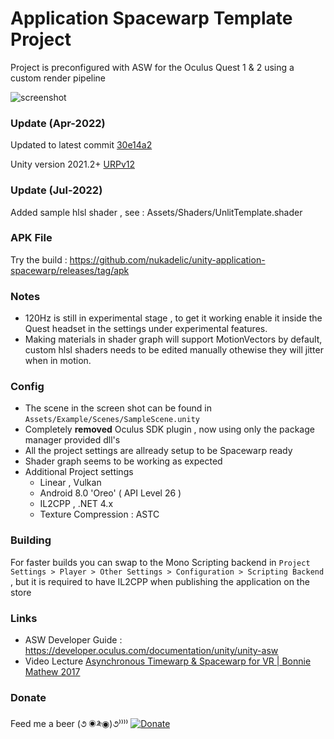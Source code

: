 # Application Spacewarp Template Project
  
  
Project is preconfigured with ASW for the Oculus Quest 1 &amp; 2 using a custom render pipeline 

![screenshot](https://raw.githubusercontent.com/nukadelic/unity-application-spacewarp/master/Img/screenshot.png)

### Update (Apr-2022)

Updated to latest commit [30e14a2](https://github.com/Oculus-VR/Unity-Graphics/tree/30e14a2ca18f7c4c9903767895c1ca15d1af6c76[)

Unity version 2021.2+ [URPv12](https://github.com/Oculus-VR/Unity-Graphics/commit/4f6daf0a988e86df35739c5fddbf6fe9bf9bb773)

### Update (Jul-2022)

Added sample hlsl shader , see : Assets/Shaders/UnlitTemplate.shader

### APK File 

Try the build : https://github.com/nukadelic/unity-application-spacewarp/releases/tag/apk

### Notes

* 120Hz is still in experimental stage , to get it working enable it inside the Quest headset in the settings under experimental features. 
* Making materials in shader graph will support MotionVectors by default, custom hlsl shaders needs to be edited manually othewise they will jitter when in motion.

### Config 

* The scene in the screen shot can be found in `Assets/Example/Scenes/SampleScene.unity`
* Completely **removed** Oculus SDK plugin , now using only the package manager provided dll's  
* All the project settings are allready setup to be Spacewarp ready 
* Shader graph seems to be working as expected 
* Additional Project settings 
  * Linear , Vulkan 
  * Android 8.0 'Oreo' ( API Level 26 ) 
  * IL2CPP , .NET 4.x  
  * Texture Compression : ASTC 

### Building 

For faster builds you can swap to the Mono Scripting backend in `Project Settings > Player > Other Settings > Configuration > Scripting Backend` , but it is required to have IL2CPP when publishing the application on the store 
  
### Links 

* ASW Developer Guide : https://developer.oculus.com/documentation/unity/unity-asw
* Video Lecture [Asynchronous Timewarp & Spacewarp for VR | Bonnie Mathew 2017](https://www.youtube.com/watch?v=gqVIJtRjtr8)

### Donate 

Feed me a beer (૭ ◉༬◉)૭⁾⁾⁾⁾ [![Donate](https://img.shields.io/badge/Donate-PayPal-green.svg)](https://www.paypal.me/wad1m)
